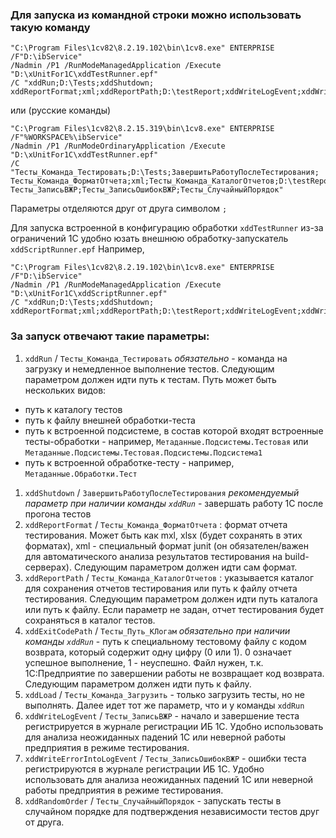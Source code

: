 ### Для запуска из командной строки можно использовать такую команду 
```
"C:\Program Files\1cv82\8.2.19.102\bin\1cv8.exe" ENTERPRISE /F"D:\ibService" 
/Nadmin /P1 /RunModeManagedApplication /Execute "D:\xUnitFor1C\xddTestRunner.epf"
/C "xddRun;D:\Tests;xddShutdown;
xddReportFormat;xml;xddReportPath;D:\testReport;xddWriteLogEvent;xddWriteErrorIntoLogEvent;xddRandomOrder" 
```
или (русские команды)
```
"C:\Program Files\1cv82\8.2.15.319\bin\1cv8.exe" ENTERPRISE /F"%WORKSPACE%\ibService" 
/Nadmin /P1 /RunModeOrdinaryApplication /Execute "D:\xUnitFor1C\xddTestRunner.epf"
/C "Тесты_Команда_Тестировать;D:\Tests;ЗавершитьРаботуПослеТестирования;
Тесты_Команда_ФорматОтчета;xml;Тесты_Команда_КаталогОтчетов;D:\testReport;
Тесты_ЗаписьВЖР;Тесты_ЗаписьОшибокВЖР;Тесты_СлучайныйПорядок" 
```

Параметры отделяются друг от друга символом `;`

Для запуска встроенной в конфигурацию обработки `xddTestRunner` из-за ограничений 1С удобно юзать внешнюю обработку-запускатель `xddScriptRunner.epf`
Например, 
```
"C:\Program Files\1cv82\8.2.19.102\bin\1cv8.exe" ENTERPRISE /F"D:\ibService" 
/Nadmin /P1 /RunModeManagedApplication /Execute "D:\xUnitFor1C\xddScriptRunner.epf"
/C "xddRun;D:\Tests;xddShutdown;
xddReportFormat;xml;xddReportPath;D:\testReport;xddWriteLogEvent;xddWriteErrorIntoLogEvent;xddRandomOrder" 
```
### За запуск отвечают такие параметры: 
1. `xddRun` / `Тесты_Команда_Тестировать` *обязательно* - команда на загрузку и немедленное выполнение тестов. Следующим параметром должен идти путь к тестам. Путь может быть нескольких видов:
  * путь к каталогу тестов
  * путь к файлу внешней обработки-теста
  * путь к встроенной подсистеме, в состав которой входят встроенные тесты-обработки - например, `Метаданные.Подсистемы.Тестовая` или `Метаданные.Подсистемы.Тестовая.Подсистемы.Подсистема1`
  * путь к встроенной обработке-тесту - например, `Метаданные.Обработки.Тест`
1. `xddShutdown` / `ЗавершитьРаботуПослеТестирования` *рекомендуемый параметр при наличии команды `xddRun`* - завершать работу 1С после прогона тестов 
1. `xddReportFormat` / `Тесты_Команда_ФорматОтчета` : формат отчета тестирования. Может быть как mxl, xlsx (будет сохранять в этих форматах), xml - специальный формат junit (он обязателен/важен для автоматического анализа результатов тестирования на build-серверах). Следующим параметром должен идти сам формат.
1. `xddReportPath` / `Тесты_Команда_КаталогОтчетов` : указывается каталог для сохранения отчетов тестирования или путь к файлу отчета тестирования. Следующим параметром должен идти путь каталога или путь к файлу. Если параметр не задан, отчет тестирования будет сохраняться в каталог тестов.
1. `xddExitCodePath` / `Тесты_Путь_КЛогам` *обязательно при наличии команды `xddRun`* - путь к специальному тестовому файлу с кодом возврата, который содержит одну цифру (0 или 1). 0 означает успешное выполнение, 1 - неуспешно. Файл нужен, т.к. 1С:Предприятие по завершении работы не возвращает код возврата. Следующим параметром должен идти путь к файлу.
1. `xddLoad` / `Тесты_Команда_Загрузить` - только загрузить тесты, но не выполнять. Далее идет тот же параметр, что и у команды `xddRun`
1. `xddWriteLogEvent` / `Тесты_ЗаписьВЖР` - начало и завершение теста регистрируется в журнале регистрации ИБ 1С. Удобно использовать для анализа неожиданных падений 1С или неверной работы предприятия в режиме тестирования.
1. `xddWriteErrorIntoLogEvent` / `Тесты_ЗаписьОшибокВЖР` - ошибки теста регистрируются в журнале регистрации ИБ 1С. Удобно использовать для анализа неожиданных падений 1С или неверной работы предприятия в режиме тестирования.
1. `xddRandomOrder` / `Тесты_СлучайныйПорядок` - запускать тесты в случайном порядке для подтверждения независимости тестов друг от друга.